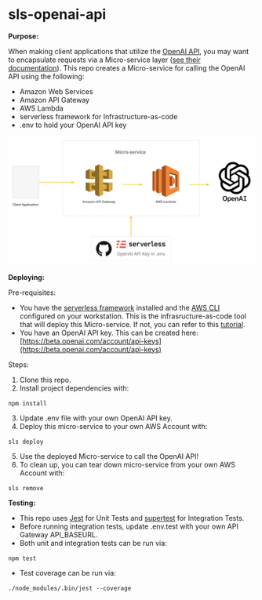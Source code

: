 # sls-openai-api

__Purpose:__

When making client applications that utilize the [OpenAI API](https://openai.com/api/), you may want to encapsulate requests via a Micro-service layer ([see their documentation](https://beta.openai.com/docs/api-reference/authentication)). This repo creates a Micro-service for calling the OpenAI API using the following:

* Amazon Web Services
* Amazon API Gateway
* AWS Lambda
* serverless framework for Infrastructure-as-code
* .env to hold your OpenAI API key

![techstack](./docs/sls-openai-api.png)

__Deploying:__

Pre-requisites:
* You have the [serverless framework](https://www.serverless.com) installed and the [AWS CLI](https://aws.amazon.com/cli/) configured on your workstation.  This is the infrasructure-as-code tool that will deploy this Micro-service.  If not, you can refer to this [tutorial](https://www.serverless.com/framework/docs/getting-started).
* You have an OpenAI API key.  This can be created here: [https://beta.openai.com/account/api-keys](https://beta.openai.com/account/api-keys)

Steps:
1. Clone this repo.
2. Install project dependencies with:

````
npm install
````

3. Update .env file with your own OpenAI API key.
4. Deploy this micro-service to your own AWS Account with:

````
sls deploy
````
5. Use the deployed Micro-service to call the OpenAI API!
6. To clean up, you can tear down micro-service from your own AWS Account with:
````
sls remove
````

__Testing:__

* This repo uses [Jest](https://jestjs.io) for Unit Tests and [supertest](https://www.npmjs.com/package/supertest) for Integration Tests.
* Before running integration tests, update .env.test with your own API Gateway API_BASEURL.
* Both unit and integration tests can be run via:
````
npm test
````
* Test coverage can be run via:
````
./node_modules/.bin/jest --coverage
````